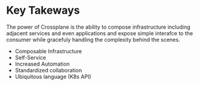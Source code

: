 # Key Takeways

The power of Crossplane is the ability to compose infrastructure including
adjacent services and even applications and expose simple interafce to the
consumer while gracefuly handling the complexity behind the scenes.

- Composable Infrastructure
- Self-Service
- Increased Automation
- Standardized collaboration
- Ubiquitous language (K8s API)
